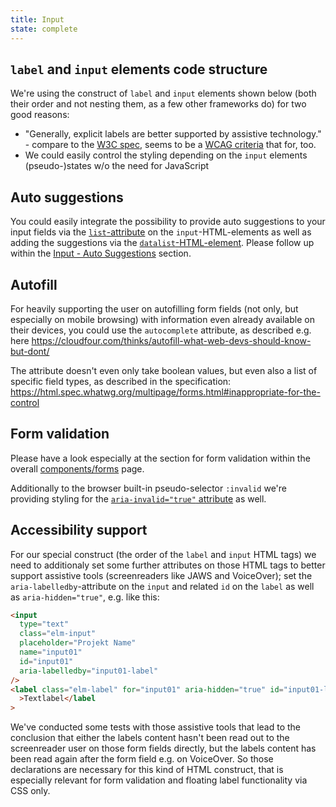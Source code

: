 ```yaml
---
title: Input
state: complete
---
```


## `label` and `input` elements code structure

We're using the construct of `label` and `input` elements shown below (both their order and not nesting them, as a few other frameworks do) for two good reasons:

- "Generally, explicit labels are better supported by assistive technology." - compare to the [W3C spec](https://www.w3.org/WAI/tutorials/forms/labels/#associating-labels-implicitly), seems to be a [WCAG criteria](https://www.w3.org/TR/WCAG20-TECHS/H44.html) that for, too.
- We could easily control the styling depending on the `input` elements (pseudo-)states w/o the need for JavaScript

## Auto suggestions

You could easily integrate the possibility to provide auto suggestions to your input fields via the [`list`-attribute](https://developer.mozilla.org/en-US/docs/Web/HTML/Element/input#list) on the `input`-HTML-elements as well as adding the suggestions via the [`datalist`-HTML-element](https://developer.mozilla.org/en-US/docs/Web/HTML/Element/datalist). Please follow up within the [Input - Auto Suggestions](/patterns/elements-input-input-auto-suggest/elements-input-input-auto-suggest.rendered.html) section.

## Autofill

For heavily supporting the user on autofilling form fields (not only, but especially on mobile browsing) with information even already available on their devices, you could use the `autocomplete` attribute, as described e.g. here <https://cloudfour.com/thinks/autofill-what-web-devs-should-know-but-dont/>

The attribute doesn't even only take boolean values, but even also a list of specific field types, as described in the specification: <https://html.spec.whatwg.org/multipage/forms.html#inappropriate-for-the-control>

## Form validation

Please have a look especially at the section for form validation within the overall [components/forms](../components-form/index.html) page.

Additionally to the browser built-in pseudo-selector `:invalid` we're providing styling for the [`aria-invalid="true"` attribute](https://developer.mozilla.org/en-US/docs/Web/Accessibility/ARIA/ARIA_Techniques/Using_the_aria-invalid_attribute) as well.

## Accessibility support

For our special construct (the order of the `label` and `input` HTML tags) we need to additionaly set some further attributes on those HTML tags to better support assistive tools (screenreaders like JAWS and VoiceOver); set the `aria-labelledby`-attribute on the `input` and related `id` on the `label` as well as `aria-hidden="true"`, e.g. like this:

```html
<input
  type="text"
  class="elm-input"
  placeholder="Projekt Name"
  name="input01"
  id="input01"
  aria-labelledby="input01-label"
/>
<label class="elm-label" for="input01" aria-hidden="true" id="input01-label"
  >Textlabel</label
>
```

We've conducted some tests with those assistive tools that lead to the conclusion that either the labels content hasn't been read out to the screenreader user on those form fields directly, but the labels content has been read again after the form field e.g. on VoiceOver. So those declarations are necessary for this kind of HTML construct, that is especially relevant for form validation and floating label functionality via CSS only.

[inspirational sources for this page]: # "https://www.uiguideline.com/components/input"
[inspirational sources for this page]: # "https://www.bbc.co.uk/gel/guidelines/inputs"
